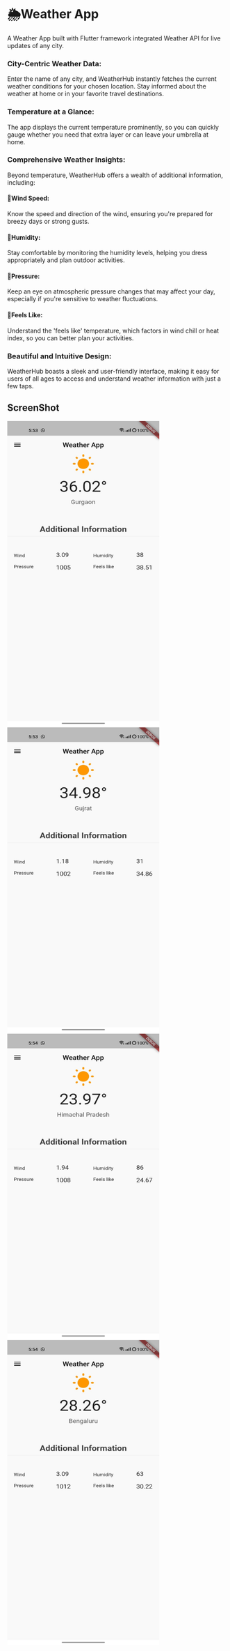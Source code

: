 # 🌦Weather App
A Weather App built with Flutter framework integrated Weather API for live updates of any city.

### City-Centric Weather Data: 
Enter the name of any city, and WeatherHub instantly fetches the current weather conditions for your chosen location. Stay informed about the weather at home or in your favorite travel destinations.

### Temperature at a Glance: 
The app displays the current temperature prominently, so you can quickly gauge whether you need that extra layer or can leave your umbrella at home.

### Comprehensive Weather Insights: 
Beyond temperature, WeatherHub offers a wealth of additional information, including:
#### 📌Wind Speed: 
Know the speed and direction of the wind, ensuring you're prepared for breezy days or strong gusts.
#### 📌Humidity: 
Stay comfortable by monitoring the humidity levels, helping you dress appropriately and plan outdoor activities.
#### 📌Pressure: 
Keep an eye on atmospheric pressure changes that may affect your day, especially if you're sensitive to weather fluctuations.
#### 📌Feels Like: 
Understand the 'feels like' temperature, which factors in wind chill or heat index, so you can better plan your activities.
### Beautiful and Intuitive Design: 
WeatherHub boasts a sleek and user-friendly interface, making it easy for users of all ages to access and understand weather information with just a few taps.



## ScreenShot
<img src="https://github.com/nt044/Weather-App/blob/main/Screen%20Shots/SS1.jpeg" alt="Screen Shots" width="350" height="700">
<img src="https://github.com/nt044/Weather-App/blob/main/Screen%20Shots/SS2.jpeg" alt="Screen Shots" width="350" height="700">
<img src="https://github.com/nt044/Weather-App/blob/main/Screen%20Shots/SS3.jpeg" alt="Screen Shots" width="350" height="700">
<img src="https://github.com/nt044/Weather-App/blob/main/Screen%20Shots/SS4.jpeg" alt="Screen Shots" width="350" height="700">


